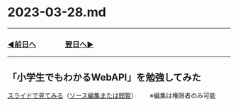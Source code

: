 # 2023-03-28.md

---

### [◀️前日へ](https://github.com/yuasys/chatty-journal/blob/main/2023/03/2023-03-27.md)&emsp;&emsp;&emsp;&emsp;[翌日へ▶️](https://github.com/yuasys/chatty-journal/blob/main/2023/03/2023-03-29.md)

---

## 「小学生でもわかるWebAPI」を勉強してみた

[スライドで見てみる](https://hackmd.io/@yuasys/r1CKR4kWn#)（[ソース編集または閲覧](https://hackmd.io/@yuasys/r1CKR4kWn/edit)）&emsp;&emsp;※編集は権限者のみ可能
